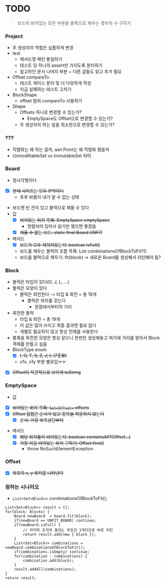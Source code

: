 # TODO
> 보드의 비어있는 모든 부분을 블록으로 채우는 경우의 수 구하기 

### Project
- 주 생성자의 역할은 심플하게 변경
- test
    - 메서드명 패턴 통일하기
    - 테스트 당 하나의 assert만 가지도록 분리하기
    - 참고하던 문서 나머지 부분 + 다른 글들도 읽고 추가 필요
- Offset compareTo
    - 테스트 케이스 분리 및 더 다양하게 작성
    - 지금 실패하는 테스트 고치기
- BlockShape
    - offset 범위 compareTo 사용하기
- Shape
    - Offsets 하나로 변경할 수 있는가?
      - EmptySpace도 Offset으로 변경할 수 있는가? 
    - 주 생성자의 하는 일을 최소한으로 변경할 수 있는가?

### ???
- 직렬화는 왜 하는 걸까, awt.Point는 왜 직렬화 했을까
- UnmodifiableSet vs ImmutableSet 차이

### Board
- 정사각형이다
- [x] ~~현재 사이즈는 모두 9*9이다~~
    - 추후 바뀔지 내가 알 수 없는 상태
- 보드엔 빈 칸이 있고 블럭으로 채울 수 있다
- 값
  - [x] ~~비어있는 위치 목록: EmptySpace emptySpace~~
    - 정렬되어 있어서 읽기만 했으면 좋겠음
  - [x] ~~채울 수 없는 보드: static final Board UNFIT~~
- 메서드
    - [x] ~~보드가 모두 채워져있는지: boolean isFull()~~
    - 보드를 채우는 블럭의 조합 목록: List combinationsOfBlockToFit?()
    - 보드를 블럭으로 채우기: fit(block) -> 새로운 Board를 생성해서 리턴해야 됨?

### Block
- 블럭은 타입이 있다(O, J, L, ...)
- 블럭은 모양이 있다
    - 블럭은 회전한다 -> 타입 & 회전 = 총 19개
      - 블럭은 위치를 갖는다 
        - 원점에서부터의 거리
- 회전한 블럭
    - 타입 & 회전 = 총 19개
    - 이 값은 많이 쓰이고 최종 결과엔 필요 없다
    - 개별로 필요하지 않고 항상 전체를 사용한다
- 블록을 회전한 모양은 항상 같으니 한번만 생성해놓고 여기에 거리를 받아서 Block 객체를 만들고 싶음
- BlockType enum
    - [x] ~~I, O, T, S, Z, J, L (7종류)~~
    - o1x, o1y 부분 별로임ㅠㅠ
- [x] ~~Offset이 직관적으로 보이게 toString~~

### EmptySpace
- 값
- [x] ~~비어있는 위치 목록: `Set<Offset>` offsets~~
- [x] ~~Offset 집합은 순서가 있고 중복을 허용하지 않는다~~
  - [x] ~~순서: 가장 좌측상단부터~~
- 메서드
  - [x] ~~해당 위치들이 비어있는지: boolean containsAll?(Offset...)~~
  - [x] ~~가장 처음 비어있는 위치 구하기: Offset first()~~
    - throw NoSuchElementException
  
### Offset
- [x] ~~좌표의 x, y 위치를 나타낸다~~

### 원하는 시나리오
- `List<Set<Block>>` combinationsOfBlockToFit();

```
List<Set<Block>> result = [];
for(block: Blocks) {
    Board newBoard  = board.fit(block);
    if(newBoard == UNFIT_BOARD) continue; 
    if(newBoard.isFull) { 
        // 마지막 조각의 결과는 무조건 1개이므로 바로 리턴
        return result.add(new { block });
    }
    List<Set<Block>> combinations = newBoard.combinationsOfBlockToFit();
    if(combinations.isEmpty) continue;
    for(combination : combinations) {
        combination.add(block);
    }
    result.addAll(combinations);
}
return result;
```
